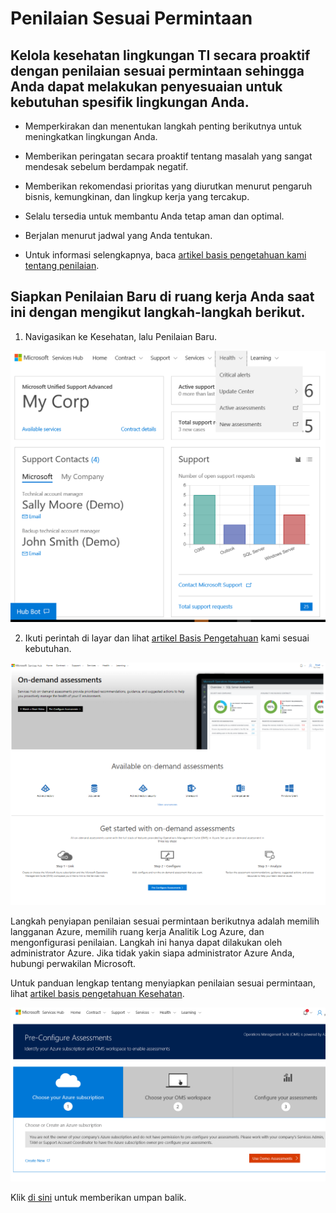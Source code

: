 # <a name="on-demand-assessments"></a>Penilaian Sesuai Permintaan 

## <a name="proactively-manage-the-health-of-your-it-environments-with-on-demand-assessments-that-you-can-configure-to-the-specific-needs-of-your-environment"></a>Kelola kesehatan lingkungan TI secara proaktif dengan penilaian sesuai permintaan sehingga Anda dapat melakukan penyesuaian untuk kebutuhan spesifik lingkungan Anda.  

-   Memperkirakan dan menentukan langkah penting berikutnya untuk meningkatkan lingkungan Anda. 

-   Memberikan peringatan secara proaktif tentang masalah yang sangat mendesak sebelum berdampak negatif. 

-   Memberikan rekomendasi prioritas yang diurutkan menurut pengaruh bisnis, kemungkinan, dan lingkup kerja yang tercakup. 

-   Selalu tersedia untuk membantu Anda tetap aman dan optimal. 

-   Berjalan menurut jadwal yang Anda tentukan. 

-   Untuk informasi selengkapnya, baca [artikel basis pengetahuan kami tentang penilaian](https://serviceshub.uservoice.com/knowledgebase/topics/135193-health). 

 
## <a name="set-up-a-new-assessment-in-your-current-workspace-by-following-these-steps"></a>Siapkan Penilaian Baru di ruang kerja Anda saat ini dengan mengikut langkah-langkah berikut. 

1.  Navigasikan ke Kesehatan, lalu Penilaian Baru. 
 
![Gambar Penilaian Baru Kesehatan 1](health-newassessments1.png)

2.  Ikuti perintah di layar dan lihat [artikel Basis Pengetahuan](https://serviceshub.uservoice.com/knowledgebase/topics/135193-health) kami sesuai kebutuhan. 

 
![Gambar Penilaian Baru Kesehatan 2](health-newassessments2.png)

Langkah penyiapan penilaian sesuai permintaan berikutnya adalah memilih langganan Azure, memilih ruang kerja Analitik Log Azure, dan mengonfigurasi penilaian. Langkah ini hanya dapat dilakukan oleh administrator Azure. Jika tidak yakin siapa administrator Azure Anda, hubungi perwakilan Microsoft. 

 

Untuk panduan lengkap tentang menyiapkan penilaian sesuai permintaan, lihat [artikel basis pengetahuan Kesehatan](https://serviceshub.uservoice.com/knowledgebase/topics/135193-health). 

 

![Gambar Penilaian Baru Kesehatan 3](health-newassessments3.png)

Klik <a href="mailto:SHub_Feedback_RC@Microsoft.com?subject=Resource%20Center%20Feedback%3A%20%3CInsert%20feedback%20topic%3E%3E&amp;body=%3C%3Cplease%20submit%20your%20feedback%20with%20enough%20detail%20on%20the%20problem%2C%20reproduction%20steps%20and%20what%20you%20desire%20to%20happen%3E%3E" target="_blank">di sini</a> untuk memberikan umpan balik.
